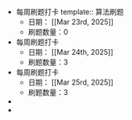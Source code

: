 - 每周刷题打卡 
  template:: 算法刷题
	- 日期： [[Mar 23rd, 2025]]
	- 刷题数量：0
- 每周刷题打卡
	- 日期： [[Mar 24th, 2025]]
	- 刷题数量：3
- 每周刷题打卡
	- 日期： [[Mar 25rd, 2025]]
	- 刷题数量：3
-
-